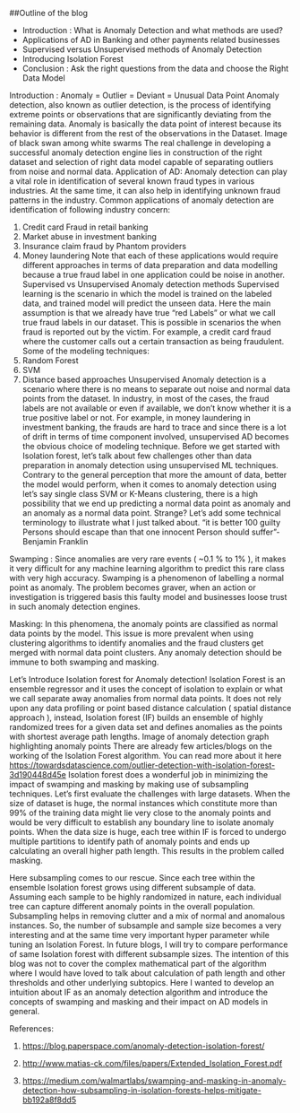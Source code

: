 ##Outline of the blog
* Introduction : What is Anomaly Detection and what methods are used?
* Applications of AD in Banking and other payments related businesses
* Supervised versus Unsupervised methods of Anomaly Detection
* Introducing Isolation Forest
* Conclusion : Ask the right questions from the data and choose the Right Data Model

Introduction :
Anomaly = Outlier = Deviant = Unusual Data Point
Anomaly detection, also known as outlier detection, is the process of identifying extreme points or observations that are significantly deviating from the remaining data.
Anomaly is basically the data point of interest because its behavior is different from the rest of the observations in the Dataset. 
Image of black swan among white swarms
The real challenge in developing a successful anomaly detection engine lies in construction of the right dataset and selection of right data model capable of separating outliers from noise and normal data.
Application of AD:
Anomaly detection can play a vital role in identification of several known fraud types in various industries. At the same time, it can also help in identifying unknown fraud patterns in the industry.
Common applications of anomaly detection are identification of following industry concern:
1.	Credit card Fraud in retail banking
2.	Market abuse in investment banking
3.	Insurance claim fraud by Phantom providers
4.	Money laundering
Note that each of these applications would require different approaches in terms of data preparation and data modelling because a true fraud label in one application could be noise in another.
Supervised vs Unsupervised Anomaly detection methods
Supervised learning is the scenario in which the model is trained on the labeled data, and trained model will predict the unseen data. Here the main assumption is that we already have true “red Labels” or what we call true fraud labels in our dataset. This is possible in scenarios the when fraud is reported out by the victim. For example, a credit card fraud where the customer calls out a certain transaction as being fraudulent.
Some of the modeling techniques:
1.	Random Forest
2.	SVM
3.	Distance based approaches
Unsupervised Anomaly detection is a scenario where there is no means to separate out noise and normal data points from the dataset. In industry, in most of the cases, the fraud labels are not available or even if available, we don’t know whether it is a true positive label or not. For example, in money laundering in investment banking, the frauds are hard to trace and since there is a lot of drift in terms of time component involved, unsupervised AD becomes the obvious choice of modeling technique.
Before we get started with Isolation forest, let’s talk about few challenges other than data preparation in anomaly detection using unsupervised ML techniques.
Contrary to the general perception that more the amount of data, better the model would perform, when it comes to anomaly detection using let’s say single class SVM or K-Means clustering, there is a high possibility that we end up predicting a normal data point as anomaly and an anomaly as a normal data point. Strange?
Let’s add some technical terminology to illustrate what I just talked about.
“it is better 100 guilty Persons should escape than that one innocent Person should suffer”- Benjamin Franklin

Swamping : Since anomalies are very rare events ( ~0.1 % to 1% ), it makes it very difficult for any machine learning algorithm to predict this rare class with very high accuracy. Swamping is a phenomenon of labelling a normal point as anomaly. The problem becomes graver, when an action or investigation is triggered basis this faulty model and businesses loose trust in such anomaly detection engines.

Masking: In this phenomena, the anomaly points are classified as normal data points by the model. This issue is more prevalent when using clustering algorithms to identify anomalies and the fraud clusters get merged with normal data point clusters.
Any anomaly detection should be immune to both swamping and masking.

Let’s Introduce Isolation forest for Anomaly detection!
Isolation Forest is an ensemble regressor and it uses the concept of isolation to explain or what we call separate away anomalies from normal data points. It does not rely upon any data profiling or point based distance calculation ( spatial distance approach ), instead, Isolation forest (IF) builds an ensemble of highly randomized trees for a given data set and defines anomalies as the points with shortest average path lengths.
Image of anomaly detection graph highlighting anomaly points
There are already few articles/blogs on the working of the Isolation Forest algorithm. You can read more about it here
https://towardsdatascience.com/outlier-detection-with-isolation-forest-3d190448d45e
Isolation forest does a wonderful job in minimizing the impact of swamping and masking by making use of subsampling techniques.
Let’s first evaluate the challenges with large datasets. 
When the size of dataset is huge, the normal instances which constitute more than 99% of the training data might lie very close to the anomaly points and would be very difficult to establish any boundary line to isolate anomaly points. When the data size is huge, each tree within IF is forced to undergo multiple partitions to identify path of anomaly points and ends up calculating an overall higher path length. This results in the problem called masking.

Here subsampling comes to our rescue.  Since each tree within the ensemble Isolation forest grows using different subsample of data. Assuming each sample to be highly randomized in nature, each individual tree can capture different anomaly points in the overall population.
Subsampling helps in removing clutter and a mix of normal and anomalous instances.
So, the number of subsample and sample size becomes a very interesting and at the same time very important hyper parameter while tuning an Isolation Forest.
In future blogs, I will try to compare performance of same Isolation forest with different subsample sizes.
The intention of this blog was not to cover the complex mathematical part of the algorithm where I would have loved to talk about calculation of path length and other thresholds and other underlying subtopics. 
Here I wanted to develop an intuition about IF as an anomaly detection algorithm and introduce the concepts of swamping and masking and their impact on AD models in general.

References:
1.	https://blog.paperspace.com/anomaly-detection-isolation-forest/

2.	http://www.matias-ck.com/files/papers/Extended_Isolation_Forest.pdf

3.	https://medium.com/walmartlabs/swamping-and-masking-in-anomaly-detection-how-subsampling-in-isolation-forests-helps-mitigate-bb192a8f8dd5
